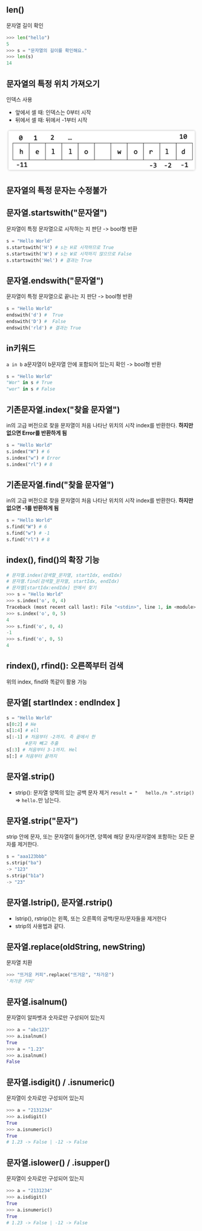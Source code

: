 ## len() 
문자열 길이 확인

```python
>>> len("hello")
5
>>> s = "문자열의 길이를 확인해요." 
>>> len(s)
14
```

## 문자열의 특정 위치 가져오기
인덱스 사용

- 앞에서 셀 때: 인덱스는 0부터 시작
- 뒤에서 셀 때: 뒤에서 -1부터 시작

![문자열의 인덱스 표기 방식](../assets/img/string-index.png)

## 문자열의 특정 문자는 수정불가

## 문자열.startswith("문자열")
문자열이 특정 문자열으로 시작하는 지 판단 -> bool형 반환

```python
s = "Hello World"
s.startswith('H') # s는 H로 시작하므로 True 
s.startswith('W') # s는 W로 시작하지 않으므로 False 
s.startswith('Hel') # 결과는 True
```

## 문자열.endswith("문자열")
문자열이 특정 문자열으로 끝나는 지 판단 -> bool형 반환

```python
s = "Hello World"
endswith('d') #  True 
endswith('D') #  False 
endswith('rld') # 결과는 True
```

## in키워드
`a in b` a문자열이 b문자열 안에 포함되어 있는지 확인 -> bool형 반환

```python
s = "Hello World" 
"Wor" in s # True 
"wor" in s # False
```

## 기존문자열.index("찾을 문자열")
in의 고급 버전으로 찾을 문자열이 처음 나타난 위치의 시작 index를 반환한다.
**하지만 없으면 Error를 반환하게 됨**

```python
s = "Hello World" 
s.index("W") # 6
s.index("w") # Error
s.index("rl") # 8
```

## 기존문자열.find("찾을 문자열")
in의 고급 버전으로 찾을 문자열이 처음 나타난 위치의 시작 index를 반환한다.
**하지만 없으면 -1를 반환하게 됨**

```python
s = "Hello World" 
s.find("W") # 6
s.find("w") # -1
s.find("rl") # 8
```

## index(), find()의 확장 기능
```python
# 문자열.index(검색할_문자열, startIdx, endIdx) 
# 문자열.find(검색할_문자열, startIdx, endIdx)
# 문자열[startIdx:endIdx] 안에서 찾기
>>> s = "Hello World"
>>> s.index('o', 0, 4)
Traceback (most recent call last): File "<stdin>", line 1, in <module> ValueError: substring not found
>>> s.index('o', 0, 5)
4
>>> s.find('o', 0, 4)
-1
>>> s.find('o', 0, 5)
4
```

## rindex(), rfind(): 오른쪽부터 검색
위의 index, find와 똑같이 활용 가능

## 문자열[ startIndex : endIndex ]
```python
s = "Hello World"
s[0:2] # He
s[1:4] # ell
s[:-1] # 처음부터 -2까지. 즉 끝에서 한
	   #문자 빼고 추출
s[:3] # 처음부터 3-1까지. Hel
s[:] # 처음부터 끝까지
```

## 문자열.strip()
- strip(): 문자열 양쪽의 있는 공백 문자 제거
`result = "   hello./n ".strip()` => `hello.`만 남는다.

## 문자열.strip("문자")
strip 안에 문자, 또는 문자열이 들어가면, 양쪽에 해당 문자/문자열에 포함하는 모든 문자를 제거한다. 

```python
s = "aaa123bbb"
s.strip("ba")
-> "123"
s.strip("b1a")
-> "23"
```

## 문자열.lstrip(), 문자열.rstrip()
- lstrip(), rstrip()는 왼쪽, 또는 오른쪽의 공백/문자/문자들을 제거한다
- strip의 사용법과 같다.

## 문자열.replace(oldString, newString)
문자열 치환

```python
>>> "뜨거운 커피".replace("뜨거운", "차가운") 
'차가운 커피'
```

## 문자열.isalnum()
문자열이 알파벳과 숫자로만 구성되어 있는지

```python
>>> a = "abc123"
>>> a.isalnum()
True
>>> a = "1.23"
>>> a.isalnum()
False
```

## 문자열.isdigit() / .isnumeric()
문자열이 숫자로만 구성되어 있는지

```python
>>> a = "2131234"
>>> a.isdigit()
True
>>> a.isnumeric()
True
# 1.23 -> False | -12 -> False
```

## 문자열.islower() / .isupper()
문자열이 숫자로만 구성되어 있는지

```python
>>> a = "2131234"
>>> a.isdigit()
True
>>> a.isnumeric()
True
# 1.23 -> False | -12 -> False
```